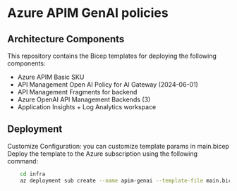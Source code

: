 # Azure APIM GenAI policies

## Architecture Components

This repository contains the Bicep templates for deploying the following components:

- Azure APIM Basic SKU
- API Management Open AI Policy for AI Gateway (2024-06-01)
- API Management Fragments for backend
- Azure OpenAI API Management Backends (3)
- Application Insights + Log Analytics workspace

## Deployment

Customize Configuration: you can customize template params in main.bicep
Deploy the template to the Azure subscription using the following command:

```bash
    cd infra
    az deployment sub create --name apim-genai --template-file main.bicep --location swedencentral
```